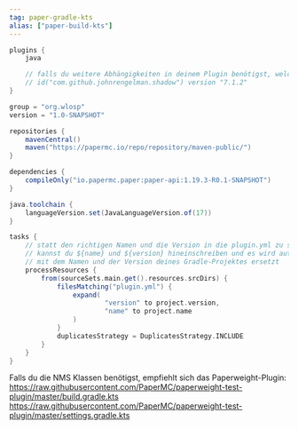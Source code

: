 ```yaml
---
tag: paper-gradle-kts
alias: ["paper-build-kts"]
---
```


```gradle
plugins {
    java

    // falls du weitere Abhängigkeiten in deinem Plugin benötigst, welche nicht von Paper bereitgestellt werden:
    // id("com.github.johnrengelman.shadow") version "7.1.2"
}

group = "org.wlosp"
version = "1.0-SNAPSHOT"

repositories {
    mavenCentral()
    maven("https://papermc.io/repo/repository/maven-public/")
}

dependencies {
    compileOnly("io.papermc.paper:paper-api:1.19.3-R0.1-SNAPSHOT")
}

java.toolchain {
    languageVersion.set(JavaLanguageVersion.of(17))
}

tasks {
    // statt den richtigen Namen und die Version in die plugin.yml zu schreiben
    // kannst du ${name} und ${version} hineinschreiben und es wird automatisch
    // mit dem Namen und der Version deines Gradle-Projektes ersetzt
    processResources {
        from(sourceSets.main.get().resources.srcDirs) {
            filesMatching("plugin.yml") {
                expand(
                        "version" to project.version,
                        "name" to project.name
                )
            }
            duplicatesStrategy = DuplicatesStrategy.INCLUDE
        }
    }
}
```

Falls du die NMS Klassen benötigst, empfiehlt sich das Paperweight-Plugin:
https://raw.githubusercontent.com/PaperMC/paperweight-test-plugin/master/build.gradle.kts
https://raw.githubusercontent.com/PaperMC/paperweight-test-plugin/master/settings.gradle.kts
